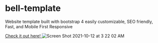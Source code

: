 # bell-template
Website template built with bootstrap 4  easily customizable, SEO friendly, Fast, and Mobile First Responsive

<a href="https://dazzling-engelbart-a31bef.netlify.com/bell/"
  className="twitter-follow-button"
  data-show-count="false"> Check it out here! </a>
![Screen Shot 2021-10-12 at 3 22 02 AM](https://user-images.githubusercontent.com/29158874/136910452-bc875ea2-222f-4164-850a-4c4594d28c65.png)
